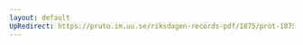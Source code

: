 ```yaml
---
layout: default
UpRedirect: https://pruto.im.uu.se/riksdagen-records-pdf/1875/prot-1875--ak--042/prot-1875--ak--042_017.pdf
---
```


